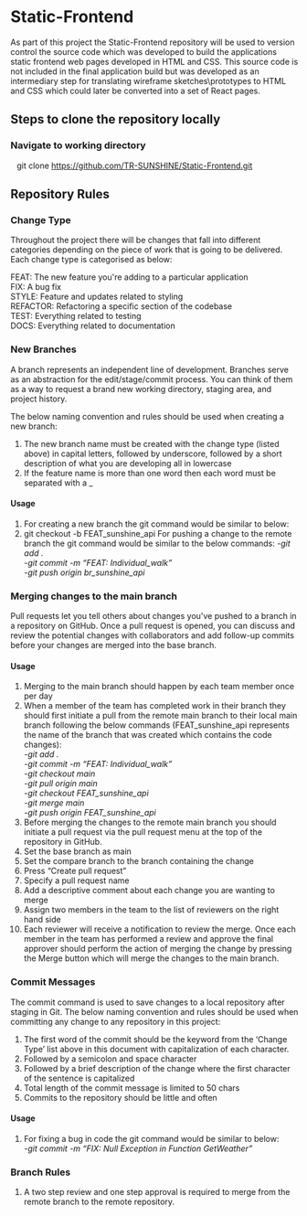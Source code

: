 # Static-Frontend

As part of this project the Static-Frontend repository will be used to version control the source code which was developed to build the applications static frontend web pages developed in HTML and CSS. This source code is not included in the final application build but was developed as an intermediary step for translating wireframe sketches\prototypes to HTML and CSS which could later be converted into a set of React pages. 

## Steps to clone the repository locally
### Navigate to working directory <br>
&ensp; git clone https://github.com/TR-SUNSHINE/Static-Frontend.git <br>

## Repository Rules

### Change Type
Throughout the project there will be changes that fall into different categories depending on the piece of work that is going to be delivered. Each change type is categorised as below:

FEAT: The new feature you're adding to a particular application <br/>
FIX: A bug fix <br/>
STYLE: Feature and updates related to styling <br/>
REFACTOR: Refactoring a specific section of the codebase <br/>
TEST: Everything related to testing <br/>
DOCS: Everything related to documentation

### New Branches
A branch represents an independent line of development. Branches serve as an abstraction for the edit/stage/commit process. You can think of them as a way to request a brand new working directory, staging area, and project history.

The below naming convention and rules should be used when creating a new branch:

1) The new branch name must be created with the change type (listed above) in capital letters, followed by underscore, followed by a short description of what you are developing all in lowercase
2) If the feature name is more than one word then each word must be separated with a _

#### Usage
1) For creating a new branch the git command would be similar to below:
2) git checkout -b FEAT_sunshine_api
For pushing a change to the remote branch the git command would be similar to the below commands:
<i>-git add .  <br/></i>
<i>-git commit -m “FEAT: Individual_walk”  <br/></i>
<i>-git push origin br_sunshine_api  <br/></i>
	
### Merging changes to the main branch
Pull requests let you tell others about changes you've pushed to a branch in a repository on GitHub. Once a pull request is opened, you can discuss and review the potential changes with collaborators and add follow-up commits before your changes are merged into the base branch.

#### Usage
1) Merging to the main branch should happen by each team member once per day
2) When a member of the team has completed work in their branch they should first initiate a pull from the remote main branch to their local main branch following the below commands (FEAT_sunshine_api represents the name of the branch that was created which contains the code changes): <br>
<i>-git add . <br/></i>
<i>-git commit -m “FEAT: Individual_walk”<br/></i>
<i>-git checkout main <br/></i>
<i>-git pull origin main <br/></i>
<i>-git checkout FEAT_sunshine_api <br/></i>
<i>-git merge main <br/></i>
<i>-git push origin FEAT_sunshine_api <br/></i>
3) Before merging the changes to the remote main branch you should initiate a pull request via the pull request menu at the top of the repository in GitHub.
4) Set the base branch as main
5) Set the compare branch to the branch containing the change
6) Press “Create pull request”
7) Specify a pull request name
8) Add a descriptive comment about each change you are wanting to merge
9) Assign two members in the team to the list of reviewers on the right hand side
10) Each reviewer will receive a notification to review the merge. Once each member in the team has performed a review and approve the final approver should perform the  action of merging the change by pressing the Merge button which will merge the changes to the main branch.

### Commit Messages
The commit command is used to save changes to a local repository after staging in Git.
The below naming convention and rules should be used when committing any change to any repository in this project:

1) The first word of the commit should be the keyword from the ‘Change Type’ list above in this document with capitalization of each character.
2) Followed by a semicolon and space character
3) Followed by a brief description of the change where the first character of the sentence is capitalized
4) Total length of the commit message is limited to 50 chars
5) Commits to the repository should be little and often

#### Usage
1) For fixing a bug in code the git command would be similar to below:  <br/>
<i>-git commit -m “FIX: Null Exception in Function GetWeather” </i>

### Branch Rules
1) A two step review and one step approval is required to merge from the remote branch to the remote repository.

